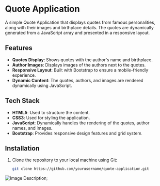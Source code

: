 # Quote Application

A simple Quote Application that displays quotes from famous personalities, along with their images and birthplace details. The quotes are dynamically generated from a JavaScript array and presented in a responsive layout.

## Features

- **Quotes Display**: Shows quotes with the author's name and birthplace.
- **Author Images**: Displays images of the authors next to the quotes.
- **Responsive Layout**: Built with Bootstrap to ensure a mobile-friendly experience.
- **Dynamic Content**: The quotes, authors, and images are rendered dynamically using JavaScript.

## Tech Stack

- **HTML5**: Used to structure the content.
- **CSS3**: Used for styling the application.
- **JavaScript**: Dynamically handles the rendering of the quotes, author names, and images.
- **Bootstrap**: Provides responsive design features and grid system.

## Installation

1. Clone the repository to your local machine using Git:
   ```bash
   git clone https://github.com/yourusername/quote-application.git


![Image Description](./readme.png);

